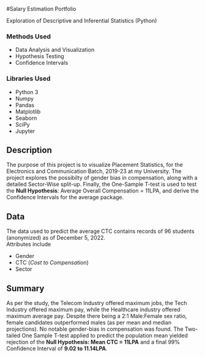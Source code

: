 #Salary Estimation Portfolio

Exploration of Descriptive and Inferential Statistics (Python)

### Methods Used
- Data Analysis and Visualization
- Hypothesis Testing
- Confidence Intervals

### Libraries Used
- Python 3
- Numpy
- Pandas
- Matplotlib
- Seaborn
- SciPy
- Jupyter

Description
---
The purpose of this project is to visualize Placement Statistics, for the Electronics and Communication Batch, 2019-23 at my University. The project explores the possibilty of gender bias in compensation, along with a detailed Sector-Wise split-up. Finally, the One-Sample T-test is used to test the **Null Hypothesis**: Average Overall Compensation = 11LPA, and derive the Confidence Intervals for the average package.

Data
---
The data used to predict the average CTC contains records of 96 students (anonymized) as of December 5, 2022.  
Attributes include
- Gender 
- CTC (_Cost to Compensation_)
- Sector

Summary
---
As per the study, the Telecom Industry offered maximum jobs, the Tech Industry offered maximum pay, while the Healthcare industry offered maximum average pay. Despite there being a 2:1 Male:Female sex ratio, female candidates outperformed males (as per mean and median projections). No notable gender-bias in compensation was found.
The Two-tailed One Sample T-test applied to predict the population mean yielded rejection of the **Null Hypothesis: Mean CTC = 11LPA** and a final 99% Confidence Interval of **9.02 to 11.14LPA**.
